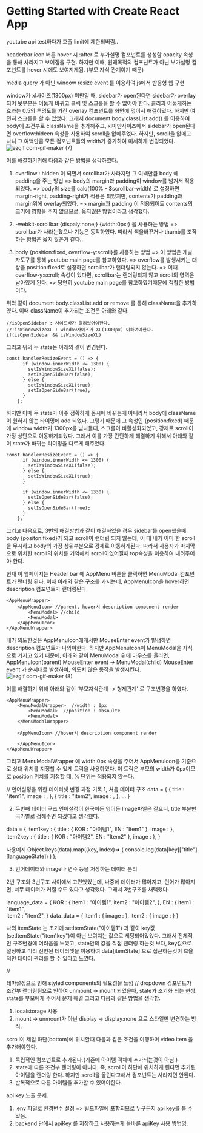 # Getting Started with Create React App

youtube api test하다가 호출 limit에 제한되버림..

headerbar icon 버튼 hover 시 :after 로 부가설명 컴포넌트를 생성함
opacity 속성을 통해 사라지고 보여짐을 구현.
하지만 이때, 원래목적의 컴포넌트가 아닌 부가설명 컴포넌트를 hover 시에도 보여지게됨. (부모 자식 관계이기 때문)

media query 가 아닌 window resize event 를 이용하여 js에서 반응형 웹 구현

window가 xl사이즈(1300px) 미만일 때, sidebar가 open된다면 sidebar가 overlay되어 뒷부분은 어둡게 바뀌고 클릭 및 스크롤을 할 수 없어야 한다.
클리과 어둡게하는 효과는 0.5의 투명도를 가진 overlay 컴포넌트를 화면에 덮어서 해결하였다. 하지만 여전히 스크롤을 할 수 있었다.
그래서 document.body.classList.add() 를 이용하여 body에 조건부로 className을 추가해주고, xl미만사이즈에서 sidebar가 open된다면 overflow:hideen 속성을 사용하여 scroll을 없에주었다.
하지만, scroll을 없애고 나니 그 여백만큼 모든 컴포넌트들의 width가 증가하여 미세하게 변경되었다.
![ezgif com-gif-maker (7)](https://user-images.githubusercontent.com/34260967/141055549-b5385f4c-9a21-4098-86de-30aa0b4f63fb.gif)

이를 해결하기위해 다음과 같은 방법을 생각하였다.

1. overflow : hidden 이 되면서 scrollbar가 사라지면 그 여백만큼 body 에 padding을 주는 방법
   => body의 margin과 padding이 window를 넘겨서 적용되었다.
   => body의 size를 calc(100% - $scrollbar-width) 로 설정하면 margin-right, padding-right가 적용은 되었지만, contents가 padding과 margin위에 overlay되었다.
   => margin과 padding 이 적용되어도 contents의 크기에 영향을 주지 않으므로, 옳지않은 방법이라고 생각했다.

2. -webkit-scrollbar {dispaly:none;} {width:0px;} 을 사용하는 방법
   => scrollbar가 사라는졌으나 기능은 동작하였다. 따라서 색을바꾸거나 thumb를 조작하는 방법은 옳지 않은거 같다..

3. body {position:fixed, overflow-y:scroll}를 사용하는 방법
   => 이 방법은 개발자도구를 통해 youtube main page를 참고하였다.
   => overflow를 발생시키는 대상을 position:fixed로 설정하면 scrollbar가 랜더링되지 않는다.
   => 이때 overflow-y:scroll; 속성이 있다면, scrollbar는 랜더링되지 않고 scroll의 영역은 남아있게 된다.
   => 당연히 youtube main page를 참고하였기때문에 적합한 방법이다.

위와 같이 document.body.classList.add or remove 를 통해 className을 추가하였다. 이때 className이 추가되는 조건은 아래와 같다.

```
//isOpenSidebar : 사이드바가 열려있어야한다.
//!isWindowSizeXL : window사이즈가 XL(1300px) 이하여야한다.
if(isOpenSidebar && isWindowSizeXL)
```

그리고 위의 두 state는 아래와 같이 변경된다.

```
const handlerResizeEvent = () => {
      if (window.innerWidth <= 1300) {
        setIsWindowSizeXL(false);
        setIsOpenSideBar(false);
      } else {
        setIsWindowSizeXL(true);
        setIsOpenSideBar(true);
      }
    };

```

하지만 이때 두 state가 아주 정확하게 동시에 바뀌는게 아니라서 body에 className이 원하지 않는 타이밍에 add 되었다. 그렇기 때문에 그 속성인 {position:fixed} 때문에 window width가 1300px를 넘나들때, 스크롤이 비활성화되었고, 강제로 scroll이 가장 상단으로 이동하게되었다.
그래서 이를 가장 간단하게 해결하기 위해서 아래와 같이 state가 바뀌는 타이밍을 다르게 해주었다.

```
const handlerResizeEvent = () => {
      if (window.innerWidth <= 1300) {
        setIsWindowSizeXL(false);
      } else {
        setIsWindowSizeXL(true);
      }

      if (window.innerWidth <= 1330) {
        setIsOpenSideBar(false);
      } else {
        setIsOpenSideBar(true);
      }
    };
```

그리고 다음으로, 3번의 해결방법과 같이 해결하였을 경우 sidebar를 open했을때 body {positon:fixed}가 되고 scroll이 랜더링 되지 않는데, 이 때 내가 이미 한 scroll을 무시하고 body의 가장 상위부분으로 강제로 이동하게된다.
따라서 사용자가 마지막으로 위치한 scroll의 위치를 기억해서 scroll이없어질때 top속성을 이용하여 내려주어야 한다.



현재 이 웹페이지는 Header bar 에 AppMenu 버튼을 클릭하면 MenuModal 컴포넌트가 랜더링 된다. 이때 아래와 같은 구조를 가지는데, AppMenuIcon을 hover하면 description 컴포넌트가 랜더링된다.

```
<AppMenuWrapper>
    <AppMenuIcon> //parent, hover시 description component render
        <MenuModal> //child
        <MenuModal>
    </AppMenuIcon>
</AppMenuWrapper>
```

내가 의도한것은 AppMenuIcon에게서만 MouseEnter event가 발생하면 description 컴포넌트가 나와야한다. 하지만 AppMenuIcon이 MenuModal을 자식으로 가지고 있기 때문에, 아래와 같이 MenuModal 위에 마우스를 올리면, AppMenuIcon(parent) MouseEnter event -> MenuModal(child) MouseEnter event 가 순서대로 발생하여, 의도치 않은 동작을 발생시킨다.
![ezgif com-gif-maker (8)](https://user-images.githubusercontent.com/34260967/141275888-700b2468-a222-45bd-a580-e005928fa0ff.gif)

이를 해결하기 위해 아래와 같이 '부모자식관계 -> 형제관계' 로 구조변경을 하였다.

```
<AppMenuWrapper>
    <MenuModalWrapper>  //width : 0px
        <MenuModal>  //position : absoulte
        <MenuModal>
    </MenuModalWrapper>

    <AppMenuIcon> //hover시 description component render

    </AppMenuIcon>
</AppMenuWrapper>
```

그리고 MenuModalWrapper 에 width:0px 속성을 주어서 AppMenuIcon를 기준으로 상대 위치를 지정할 수 있게 트릭을 사용하였다.
이 트릭은 부모의 width가 0px이므로 position 위치를 지정할 때, % 단위는 적용되지 않는다.


//
언어설정을 위한 데이터셋 변경 과정 기록
1, 처음 데이터 구조
data = {
   {
      title : "item1",
      image : <ImageFile1 />,
   },
   {
      title : "item2",
      image : <ImageFile2 />,
   },
   ...
}

2. 두번째 데이터 구조
언어설정이 한국어든 영어든 Image파일은 같으니, title 부분만 국가별로 정해주면 되겠다고 생각했다.

data = {
   item1key : {
      title : {
         KOR : "아이템1",
         EN : "Item1"
      },
      image : <ImageFile1 />
   },
   item2key : {
      title : {
         KOR : "아이템2",
         EN : "Item2"
      },
      image : <ImageFile2 />
   },
}

사용예시
Object.keys(data).map((key, index)=>
   (
      console.log(data[key]["title"][languageState]) 
   )
);

3. 언어데이터와 image나 변수 등을 저장하는 데이터 분리

2번 구조와 3번구조 사이에서 고민했었는데, 나중에 데이터가 많아지고, 언어가 많아지면, 너무 데이터가 커질 수도 있다고 생각했다.
그래서 3번구조를 채택했다. 

language_data = {
   KOR : {
      item1 : "아이템1",
      item2 : "아이템2",
   },
   EN : {
      item1 : "item1",  
      item2 : "item2",
}
data_data = {
   item1 : {
      image : <ImageFile1 />
   },
   item2 : {
      image : <ImageFile2 />
   }
}

나의 itemState 는 초기에 setItemState("아이템1") 과 같이 key값(setItemState("item1key")이 아닌 보여지는 값으로 세팅되어있었다.
그래서 전체적인 구조변경에 어려움을 느꼈고, state안의 값을 직접 랜더링 하는것 보다, key값으로 설정하고
미리 선언된 데이터셋을 이용하여 data[itemState] 으로 접근하는것이 효율적인 데이터 관리를 할 수 있다고 느꼈다.

//

테마설정으로 인해 styled components의 필요성을 느낌
//
dropdown 컴포넌트가 조건부 랜더링됨으로 인하여 unmount -> mount 되었을때, state가 초기화 되는 현상.
state를 부모에게 주어서 문제 해결
그리고 다음과 같은 방법을 생각함.
1. localstorage 사용
2. mount -> unmount가 아닌 display -> display:none 으로 스타일만 변경하는 방식.


scroll이 제일 하단(bottom)에 위치할때 다음과 같은 조건을 이행하며 video item 을 추가해야한다.
1. 독립적인 컴포넌트로 추가된다.(기존에 아이템 객체에 추가되는것이 아님.)
2. state에 따른 조건부 랜더링이 아니다. 즉, scroll이 하단에 위치하게 된다면 추가된 아이템을 랜더링 한다. 하지만 scroll을 올린다고해서 컴포넌트는 사라지면 안된다.
3. 반복적으로 다른 아이템을 추가할 수 있어야한다. 


api key 노출 문제.
1. .env 파일로 환경변수 설정 => 빌드파일에 포함되므로 누구든지 api key를 볼 수 있음.
2. backend 단에서 apiKey 를 저장하고 사용하는게 올바른 apiKey 사용 방법임.

